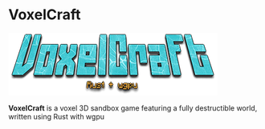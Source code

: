 # VoxelCraft

![logo](logo.png)

**VoxelCraft** is a voxel 3D sandbox game featuring a fully destructible world, written using Rust with wgpu
